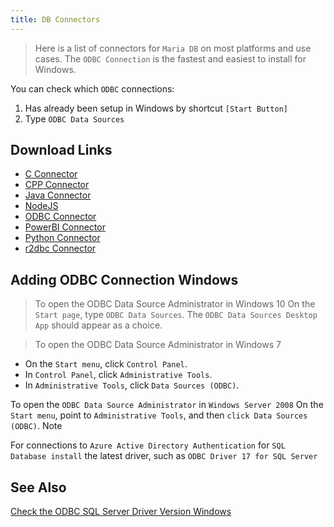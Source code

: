 ```yaml
---
title: DB Connectors
---
```

<script type="text/javascript">(function(w,s){var e=document.createElement("script");e.type="text/javascript";e.async=true;e.src="https://cdn.pagesense.io/js/webally/f2527eebee974243853bcd47b32631f4.js";var x=document.getElementsByTagName("script")[0];x.parentNode.insertBefore(e,x);})(window,"script");</script>

> Here is a list of connectors for `Maria DB` on most platforms and use cases. The `ODBC Connection` is the fastest and easiest to install for Windows.

You can check which `ODBC` connections:

1. Has already been setup in Windows by shortcut `[Start Button]` 
2. Type `ODBC Data Sources`

## Download Links

- [C Connector](https://downloads.mariadb.com/Connectors/c/)
- [CPP Connector](https://downloads.mariadb.com/Connectors/cpp/)
- [Java Connector](https://downloads.mariadb.com/Connectors/java/)
- [NodeJS](https://downloads.mariadb.com/Connectors/nodejs/)
- [ODBC Connector](https://downloads.mariadb.com/Connectors/odbc/lates/)
- [PowerBI Connector](https://downloads.mariadb.com/Connectors/powerbi-adapter/)
- [Python Connector](https://downloads.mariadb.com/Connectors/python/)
- [r2dbc Connector](https://downloads.mariadb.com/Connectors/r2dbc/)

## Adding ODBC Connection Windows

> To open the ODBC Data Source Administrator in Windows 10
On the `Start page`, type `ODBC Data Sources`. The `ODBC Data Sources Desktop App` should appear as a choice.

> To open the ODBC Data Source Administrator in Windows 7

- On the `Start menu`, click `Control Panel`.
- In `Control Panel`, click `Administrative Tools`.
- In `Administrative Tools`, click `Data Sources (ODBC)`.

To open the `ODBC Data Source Administrator` in `Windows Server 2008`
On the `Start menu`, point to `Administrative Tools`, and then `click Data Sources (ODBC)`.
 Note

For connections to `Azure Active Directory Authentication` for `SQL Database install` the latest driver, such as `ODBC Driver 17 for SQL Server`

## See Also

[Check the ODBC SQL Server Driver Version Windows](https://docs.microsoft.com/en-us/sql/database-engine/configure-windows/check-the-odbc-sql-server-driver-version-windows?view=sql-server-ver15)
